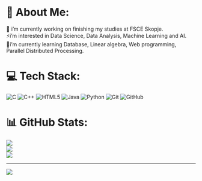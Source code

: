 # 💫 About Me:
🔭 i’m currently working on finishing my studies at FSCE Skopje.<br>⚡i’m interested in Data Science, Data Analysis, Machine Learning and AI.<br>🌱i’m currently learning Database, Linear algebra, Web programming, Parallel Distributed Processing.


# 💻 Tech Stack:
![C](https://img.shields.io/badge/c-%2300599C.svg?style=flat&logo=c&logoColor=white) ![C++](https://img.shields.io/badge/c++-%2300599C.svg?style=flat&logo=c%2B%2B&logoColor=white) ![HTML5](https://img.shields.io/badge/html5-%23E34F26.svg?style=flat&logo=html5&logoColor=white) ![Java](https://img.shields.io/badge/java-%23ED8B00.svg?style=flat&logo=openjdk&logoColor=white) ![Python](https://img.shields.io/badge/python-3670A0?style=flat&logo=python&logoColor=ffdd54) ![Git](https://img.shields.io/badge/git-%23F05033.svg?style=flat&logo=git&logoColor=white) ![GitHub](https://img.shields.io/badge/github-%23121011.svg?style=flat&logo=github&logoColor=white)
# 📊 GitHub Stats:
![](https://github-readme-stats.vercel.app/api?username=stamenovmartin&theme=transparent&hide_border=true&include_all_commits=true&count_private=false)<br/>
![](https://github-readme-streak-stats.herokuapp.com/?user=stamenovmartin&theme=transparent&hide_border=true)<br/>
![](https://github-readme-stats.vercel.app/api/top-langs/?username=stamenovmartin&theme=transparent&hide_border=true&include_all_commits=true&count_private=false&layout=compact)

---
[![](https://visitcount.itsvg.in/api?id=stamenovmartin&icon=3&color=12)](https://visitcount.itsvg.in)

<!-- Proudly created with GPRM ( https://gprm.itsvg.in ) -->
